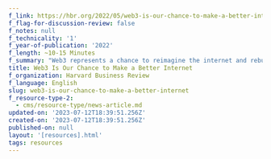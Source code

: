 ```yaml
---
f_link: https://hbr.org/2022/05/web3-is-our-chance-to-make-a-better-internet
f_flag-for-discussion-review: false
f_notes: null
f_technicality: '1'
f_year-of-publication: '2022'
f_length: ~10-15 Minutes
f_summary: "Web3 represents a chance to reimagine the internet and rebuild platforms from fresh principles. But in order to do that, we need to agree on what those principles should be and why. The social and political philosopher John Rawls’s thought experiment known as the “veil of ignorance,” proposed in his influential 1971 work\_A Theory of Justice,\_is an apropos exercise for this moment as we set forth to build a new internet and design new economies. Rawls’s principles of justice would have us approach this as if we don’t know our positions in society: which family we were born into, how much wealth we have, and the like. Lacking such knowledge, builders are more likely to design systems rooted in fairness and consideration for all."
title: Web3 Is Our Chance to Make a Better Internet
f_organization: Harvard Business Review
f_language: English
slug: web3-is-our-chance-to-make-a-better-internet
f_resource-type-2:
  - cms/resource-type/news-article.md
updated-on: '2023-07-12T18:39:51.256Z'
created-on: '2023-07-12T18:39:51.256Z'
published-on: null
layout: '[resources].html'
tags: resources
---
```



